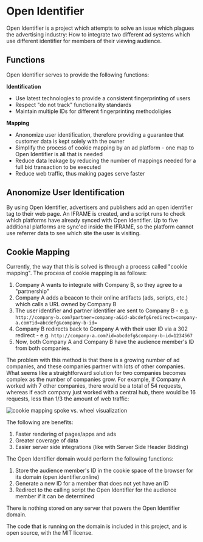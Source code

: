 # Open Identifier

Open Identifier is a project which attempts to solve an issue which plagues the advertising industry:  How to integrate two different ad systems which use different identifier for members of their viewing audience.

## Functions

Open Identifier serves to provide the following functions:

**Identification**

* Use latest technologies to provide a consistent fingerprinting of users
* Respect "do not track" functionality standards
* Maintain multiple IDs for different fingerprinting methodoligies

**Mapping**

* Anonomize user identification, therefore providing a guarantee that customer data is kept solely with the owner
* Simplify the process of cookie mapping by an ad platform - one map to Open Identifier is all that is needed
* Reduce data leakage by reducing the number of mappings needed for a full bid transaction to be executed
* Reduce web traffic, thus making pages serve faster

## Anonomize User Identification

By using Open Identifier, advertisers and publishers add an open identifier tag to their web page.  An IFRAME is created, and a script runs to check which platforms have already synced with Open Identifier.  Up to five additional platforms are sync'ed inside the IFRAME, so the platform cannot use referrer data to see which site the user is visiting. 

## Cookie Mapping

Currently, the way that this is solved is through a process called "cookie mapping".  The process of cookie mapping is as follows:

1. Company A wants to integrate with Company B, so they agree to a "partnership"
2. Company A adds a beacon to their online artifacts (ads, scripts, etc.) which calls a URL owned by Company B
3. The user identifier and partner identifier are sent to Company B - e.g. `http://company-b.com?partner=company-a&id-abcdefg&redirect=company-a.com?id=abcdefg&company-b-id=`
4. Company B redirects back to Company A with their user ID via a 302 redirect - e.g. `http://company-a.com?id=abcdefg&company-b-id=1234567`
5. Now, both Company A and Company B have the audience member's ID from both companies.

The problem with this method is that there is a growing number of ad companies, and these companies partner with lots of other companies.  What seems like a straightforward solution for two companies becomes complex as the number of companies grow.  For example, if Company A worked with 7 other companies, there would be a total of 54 requests, whereas if each company just worked with a central hub, there would be 16 requests, less than 1/3 the amount of web traffic:

![cookie mapping spoke vs. wheel visualization](https://docs.google.com/drawings/d/1lxv1EKDxpBSKkesH-UU7MVLfhGg8PBWuljZblBTUtoY/pub?w=1106&h=580)

The following are benefits:

1. Faster rendering of pages/apps and ads
2. Greater coverage of data
3. Easier server side integrations (like with Server Side Header Bidding)

The Open Identifier domain would perform the following functions:

1. Store the audience member's ID in the cookie space of the browser for its domain (open.identifier.online)
2. Generate a new ID for a member that does not yet have an ID
3. Redirect to the calling script the Open Identifier for the audience member if it can be determined

There is nothing stored on any server that powers the Open Identifier domain.

The code that is running on the domain is included in this project, and is open source, with the MIT license.


